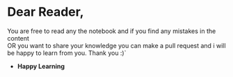 # Dear Reader,  

You are free to read any the notebook and if you find any mistakes in the content    
OR you want to share your knowledge you can make a pull request and i will be happy to learn from you. Thank you :)` 

* **Happy Learning**
